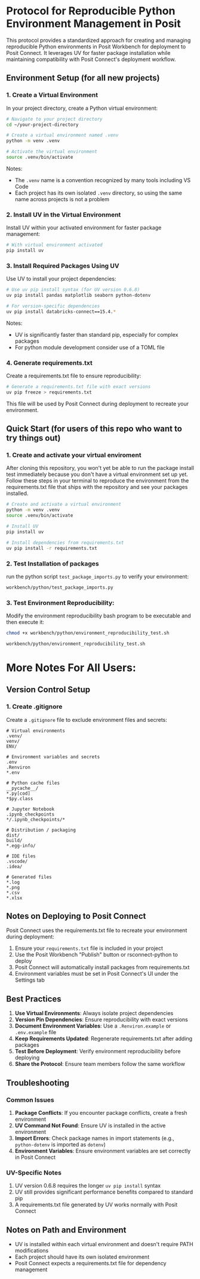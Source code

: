 # Protocol for Reproducible Python Environment Management in Posit

This protocol provides a standardized approach for creating and managing reproducible Python environments in Posit Workbench for deployment to Posit Connect. It leverages UV for faster package installation while maintaining compatibility with Posit Connect's deployment workflow.

## Environment Setup (for all new projects)

### 1. Create a Virtual Environment

In your project directory, create a Python virtual environment:

```bash
# Navigate to your project directory
cd ~/your-project-directory

# Create a virtual environment named .venv
python -m venv .venv

# Activate the virtual environment
source .venv/bin/activate
```

Notes:
- The `.venv` name is a convention recognized by many tools including VS Code
- Each project has its own isolated `.venv` directory, so using the same name across projects is not a problem

### 2. Install UV in the Virtual Environment

Install UV within your activated environment for faster package management:

```bash
# With virtual environment activated
pip install uv
```
### 3. Install Required Packages Using UV

Use UV to install your project dependencies:

```bash
# Use uv pip install syntax (for UV version 0.6.8)
uv pip install pandas matplotlib seaborn python-dotenv

# For version-specific dependencies
uv pip install databricks-connect==15.4.*
```

Notes:
- UV is significantly faster than standard pip, especially for complex packages
- For python module development consider use of a TOML file 

### 4. Generate requirements.txt

Create a requirements.txt file to ensure reproducibility:

```bash
# Generate a requirements.txt file with exact versions
uv pip freeze > requirements.txt
```

This file will be used by Posit Connect during deployment to recreate your environment.

## Quick Start (for users of this repo who want to try things out)

### 1. Create and activate your virtual enviroment

After cloning this repository, you won't yet be able to run the package install test immediately because you don't have a virtual environment set up yet. Follow these steps in your terminal to reproduce the environment from the requirements.txt file that ships with the repository and see your packages installed. 

```bash
# Create and activate a virtual environment
python -m venv .venv
source .venv/bin/activate

# Install UV
pip install uv

# Install dependencies from requirements.txt
uv pip install -r requirements.txt

```

### 2. Test Installation of packages

run the python script `test_package_imports.py` to verify your environment:

```bash
workbench/python/test_package_imports.py
```

### 3. Test Environment Reproducibility:

Modify the environment reproducibility bash program to be executable and then execute it:

```bash
chmod +x workbench/python/environment_reproducibility_test.sh

workbench/python/environment_reproducibility_test.sh
```
# More Notes For All Users:

## Version Control Setup

### 1. Create .gitignore

Create a `.gitignore` file to exclude environment files and secrets:

```
# Virtual environments
.venv/
venv/
ENV/

# Environment variables and secrets
.env
.Renviron
*.env

# Python cache files
__pycache__/
*.py[cod]
*$py.class

# Jupyter Notebook
.ipynb_checkpoints
*/.ipynb_checkpoints/*

# Distribution / packaging
dist/
build/
*.egg-info/

# IDE files
.vscode/
.idea/

# Generated files
*.log
*.png
*.csv
*.xlsx
```


## Notes on Deploying to Posit Connect

Posit Connect uses the requirements.txt file to recreate your environment during deployment:

1. Ensure your `requirements.txt` file is included in your project
2. Use the Posit Workbench "Publish" button or rsconnect-python to deploy
3. Posit Connect will automatically install packages from requirements.txt
4. Environment variables must be set in Posit Connect's UI under the Settings tab

## Best Practices

1. **Use Virtual Environments**: Always isolate project dependencies
2. **Version Pin Dependencies**: Ensure reproducibility with exact versions
3. **Document Environment Variables**: Use a `.Renviron.example` or `.env.example` file
4. **Keep Requirements Updated**: Regenerate requirements.txt after adding packages
5. **Test Before Deployment**: Verify environment reproducibility before deploying
6. **Share the Protocol**: Ensure team members follow the same workflow

## Troubleshooting

### Common Issues

1. **Package Conflicts**: If you encounter package conflicts, create a fresh environment
2. **UV Command Not Found**: Ensure UV is installed in the active environment
3. **Import Errors**: Check package names in import statements (e.g., `python-dotenv` is imported as `dotenv`)
4. **Environment Variables**: Ensure environment variables are set correctly in Posit Connect

### UV-Specific Notes

1. UV version 0.6.8 requires the longer `uv pip install` syntax
2. UV still provides significant performance benefits compared to standard pip
3. A requirements.txt file generated by UV works normally with Posit Connect

## Notes on Path and Environment

- UV is installed within each virtual environment and doesn't require PATH modifications
- Each project should have its own isolated environment
- Posit Connect expects a requirements.txt file for dependency management